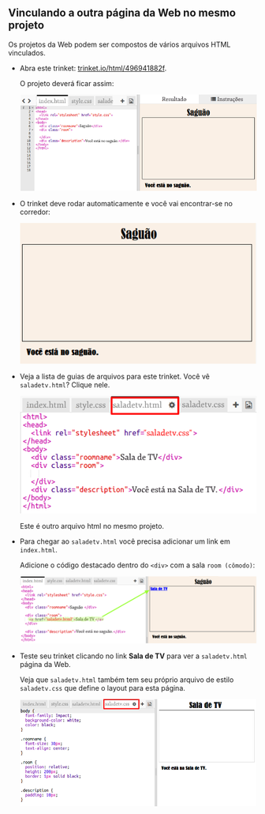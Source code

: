 ## Vinculando a outra página da Web no mesmo projeto

Os projetos da Web podem ser compostos de vários arquivos HTML vinculados.

+ Abra este trinket: <a href="https://trinket.io/html/496941882f" target="_blank">trinket.io/html/496941882f</a>.
    
    O projeto deverá ficar assim:
    
    ![captura de tela](images/rooms-starter.png)

+ O trinket deve rodar automaticamente e você vai encontrar-se no corredor:
    
    ![captura de tela](images/rooms-hall-start.png)

+ Veja a lista de guias de arquivos para este trinket. Você vê `saladetv.html`? Clique nele.
    
    ![captura de tela](images/rooms-tvroom-html.png)
    
    Este é outro arquivo html no mesmo projeto.

+ Para chegar ao `saladetv.html` você precisa adicionar um link em `index.html`.
    
    Adicione o código destacado dentro do `<div>` com a sala `room (cômodo)`:
    
    ![captura de tela](images/rooms-link-tvroom.png)

+ Teste seu trinket clicando no link **Sala de TV** para ver a `saladetv.html` página da Web.
    
    Veja que `saladetv.html` também tem seu próprio arquivo de estilo `saladetv.css` que define o layout para esta página.
    
    ![captura de tela](images/rooms-tvroom-unstyled.png)